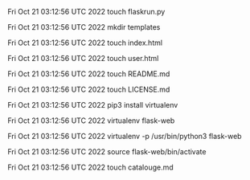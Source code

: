Fri Oct 21 03:12:56 UTC 2022
      touch flaskrun.py  


Fri Oct 21 03:12:56 UTC 2022
      mkdir templates   


Fri Oct 21 03:12:56 UTC 2022
      touch index.html  


Fri Oct 21 03:12:56 UTC 2022
      touch user.html  


Fri Oct 21 03:12:56 UTC 2022
      touch README.md  


Fri Oct 21 03:12:56 UTC 2022
      touch LICENSE.md  


Fri Oct 21 03:12:56 UTC 2022
      pip3 install virtualenv


Fri Oct 21 03:12:56 UTC 2022
      virtualenv flask-web


Fri Oct 21 03:12:56 UTC 2022
      virtualenv -p /usr/bin/python3 flask-web


Fri Oct 21 03:12:56 UTC 2022
      source flask-web/bin/activate


Fri Oct 21 03:12:56 UTC 2022
      touch catalouge.md 





